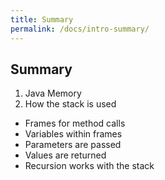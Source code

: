 ```yaml
---
title: Summary
permalink: /docs/intro-summary/
---
```


## Summary  

1. Java Memory
2. How the stack is used
  * Frames for method calls
  * Variables within frames
  * Parameters are passed
  * Values are returned
  * Recursion works with the stack


